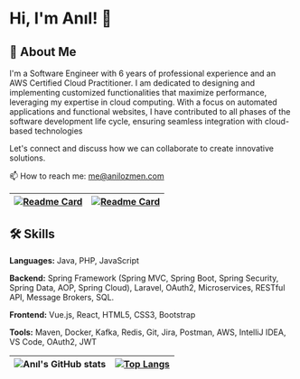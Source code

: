 # Hi, I'm Anıl! 👋

## 🚀 About Me
I'm a Software Engineer with 6 years of professional experience and an AWS Certified Cloud Practitioner. I am dedicated to designing and implementing customized functionalities that maximize performance, leveraging my expertise in cloud computing. With a focus on automated applications and functional websites, I have contributed to all phases of the software development life cycle, ensuring seamless integration with cloud-based technologies

Let's connect and discuss how we can collaborate to create innovative solutions.

📫 How to reach me: [me@anilozmen.com](mailto:me@anilozmen.com)



| [![Readme Card](https://github-readme-stats.vercel.app/api/pin/?username=anilozmen&show_owner=true&repo=spring-boot-vue-security-jwt-auth)](https://github.com/anilozmen/spring-boot-vue-security-jwt-auth) | [![Readme Card](https://github-readme-stats.vercel.app/api/pin/?username=anilozmen&show_owner=true&repo=spring-boot-mvc-blog)](https://github.com/anilozmen/spring-boot-mvc-blog) |
| ------------- | ------------- |


## 🛠 Skills
**Languages:** Java, PHP, JavaScript

**Backend:** Spring Framework (Spring MVC, Spring Boot, Spring Security, Spring Data, AOP, Spring Cloud), Laravel, OAuth2, Microservices, RESTful API, Message Brokers, SQL.

**Frontend:** Vue.js, React, HTML5, CSS3, Bootstrap

**Tools:** Maven, Docker, Kafka, Redis, Git, Jira, Postman, AWS, IntelliJ IDEA, VS Code, OAuth2, JWT


| ![Anıl's GitHub stats](https://github-readme-stats.vercel.app/api?username=anilozmen&show_icons=true&bg_color=00000000) | [![Top Langs](https://github-readme-stats.vercel.app/api/top-langs/?username=anilozmen&layout=compact)](https://github.com/anilozmen/github-readme-stats) |
| ------------- | ------------- |
